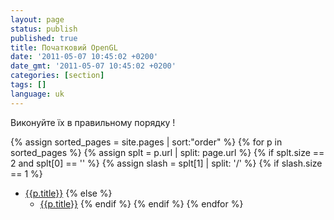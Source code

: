 ```yaml
---
layout: page
status: publish
published: true
title: Початковий OpenGL
date: '2011-05-07 10:45:02 +0200'
date_gmt: '2011-05-07 10:45:02 +0200'
categories: [section]
tags: []
language: uk
---
```

Виконуйте їх в правильному порядку !

{% assign sorted_pages = site.pages | sort:"order" %}
{% for p in sorted_pages %}
   {% assign splt = p.url | split: page.url %}
   {% if splt.size == 2 and splt[0] == '' %}
      {% assign slash = splt[1] | split: '/' %}
{% if slash.size == 1 %}      
- <a class="page-link" href="{{p.url | prepend: site.baseurl}}">{{p.title}}</a>
{% else %}
   - <a class="page-link" href="{{p.url | prepend: site.baseurl}}">{{p.title}}</a>
{% endif %}
   {% endif %}
{% endfor %}
